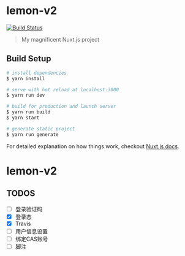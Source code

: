 # lemon-v2

[![Build Status](https://www.travis-ci.org/Wycers/lemon-v2.svg?branch=master)](https://www.travis-ci.org/Wycers/lemon-v2)

> My magnificent Nuxt.js project

## Build Setup

``` bash
# install dependencies
$ yarn install

# serve with hot reload at localhost:3000
$ yarn run dev

# build for production and launch server
$ yarn run build
$ yarn start

# generate static project
$ yarn run generate
```

For detailed explanation on how things work, checkout [Nuxt.js docs](https://nuxtjs.org).
# lemon-v2


## TODOS
- [ ] 登录验证码
- [x] 登录态
- [x] Travis
- [ ] 用户信息设置
- [ ] 绑定CAS账号
- [ ] 脚注